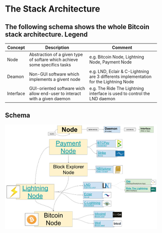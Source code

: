 The Stack Architecture
==
The following schema shows the whole Bitcoin stack architecture.
Legend
--

<table>
    <thead>
        <tr>
            <th>Concept</th>
            <th>Description</th>
            <th>Comment</th>
        </tr>
    </thead>
    <tbody>
        <tr>
            <td>Node</td>
            <td>Abstraction of a given type of softare which achieve some specifics tasks</td>
            <td>e.g. Bitcoin Node, Lightning Node, Payment Node</td>
        </tr>
        <tr>
            <td>Deamon</td>
            <td>Non-GUI software which implements a givent node</td>
            <td>e.g. LND, Eclair & C-Lightning are 3 differents implementation for the Lightning Node</td>
        </tr>
        <tr>
            <td>Interface</td>
            <td>GUI-oriented software wich allow end-user to interact with a given daemon</td>
            <td>e.g. The Ride The Lightning interface is used to control the LND daemon</td>
        </tr>
    </tbody>
</table>

Schema
-
![TheStackArchitecture](https://github.com/babonet13/Images/blob/master/HostYourNode/What/ThaStackArchitecture.png)
